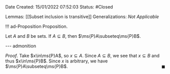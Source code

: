 <br />
<br />

Date Created: 15/01/2022 07:52:03
Status: #Closed
 
Lemmas: [[Subset inclusion is transitive]]
Generalizations: _Not Applicable_

!!! ad-Proposition Proposition.

Let $A$ and $B$ be sets. If $A\subseteq B$, then $\ms{P}A\subseteq\ms{P}B$.

--- admonition

_Proof_. Take $x\in\ms{P}A$, so $x\subseteq A$. Since $A\subseteq B$, we see that $x\subseteq B$ and thus $x\in\ms{P}B$. Since $x$ is arbitrary, we have $\ms{P}A\subseteq\ms{P}B$.<span style="float:right;">$\blacksquare$</span>
